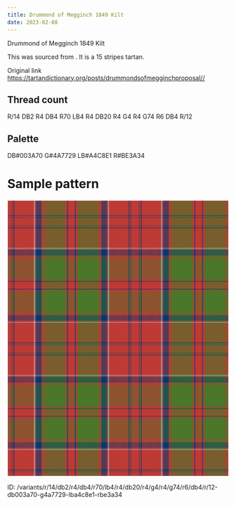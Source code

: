 ```yaml
---
title: Drummond of Megginch 1849 Kilt
date: 2023-02-08
---
```

Drummond of Megginch 1849 Kilt

This was sourced from <no value>.  It is a 15 stripes tartan.

Original link https://tartandictionary.org/posts/drummondsofmegginchproposal//

## Thread count
R/14 DB2 R4 DB4 R70 LB4 R4 DB20 R4 G4 R4 G74 R6 DB4 R/12

## Palette
DB#003A70 G#4A7729 LB#A4C8E1 R#BE3A34

# Sample pattern

![Tartan detail](tartan.png "R/14 DB2 R4 DB4 R70 LB4 R4 DB20 R4 G4 R4 G74 R6 DB4 R/12 tartan")

ID: /variants/r/14/db2/r4/db4/r70/lb4/r4/db20/r4/g4/r4/g74/r6/db4/r/12-db003a70-g4a7729-lba4c8e1-rbe3a34